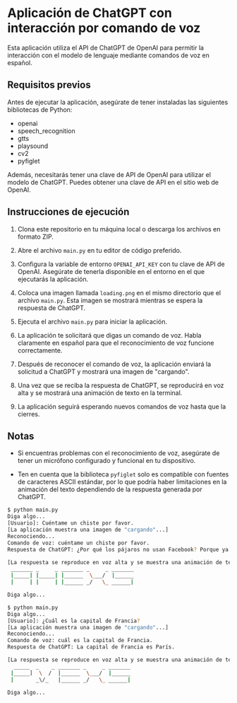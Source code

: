 # Aplicación de ChatGPT con interacción por comando de voz

Esta aplicación utiliza el API de ChatGPT de OpenAI para permitir la interacción con el modelo de lenguaje mediante comandos de voz en español.

## Requisitos previos

Antes de ejecutar la aplicación, asegúrate de tener instaladas las siguientes bibliotecas de Python:

- openai
- speech_recognition
- gtts
- playsound
- cv2
- pyfiglet

Además, necesitarás tener una clave de API de OpenAI para utilizar el modelo de ChatGPT. Puedes obtener una clave de API en el sitio web de OpenAI.

## Instrucciones de ejecución

1. Clona este repositorio en tu máquina local o descarga los archivos en formato ZIP.

2. Abre el archivo `main.py` en tu editor de código preferido.

3. Configura la variable de entorno `OPENAI_API_KEY` con tu clave de API de OpenAI. Asegúrate de tenerla disponible en el entorno en el que ejecutarás la aplicación.

4. Coloca una imagen llamada `loading.png` en el mismo directorio que el archivo `main.py`. Esta imagen se mostrará mientras se espera la respuesta de ChatGPT.

5. Ejecuta el archivo `main.py` para iniciar la aplicación.

6. La aplicación te solicitará que digas un comando de voz. Habla claramente en español para que el reconocimiento de voz funcione correctamente.

7. Después de reconocer el comando de voz, la aplicación enviará la solicitud a ChatGPT y mostrará una imagen de "cargando".

8. Una vez que se reciba la respuesta de ChatGPT, se reproducirá en voz alta y se mostrará una animación de texto en la terminal.

9. La aplicación seguirá esperando nuevos comandos de voz hasta que la cierres.

## Notas

- Si encuentras problemas con el reconocimiento de voz, asegúrate de tener un micrófono configurado y funcional en tu dispositivo.

- Ten en cuenta que la biblioteca `pyfiglet` solo es compatible con fuentes de caracteres ASCII estándar, por lo que podría haber limitaciones en la animación del texto dependiendo de la respuesta generada por ChatGPT.



```sh
$ python main.py
Diga algo...
[Usuario]: Cuéntame un chiste por favor.
[La aplicación muestra una imagen de "cargando"...]
Reconociendo...
Comando de voz: cuéntame un chiste por favor.
Respuesta de ChatGPT: ¿Por qué los pájaros no usan Facebook? Porque ya tienen Twitter.

[La respuesta se reproduce en voz alta y se muestra una animación de texto en la terminal]
 _______ _     _ _______ _     _ _______
 |_____| |_____| |______  \___/  |______
 |     | |     | |______ _/   \_ ______|

Diga algo...
```

```sh
$ python main.py
Diga algo...
[Usuario]: ¿Cuál es la capital de Francia?
[La aplicación muestra una imagen de "cargando"...]
Reconociendo...
Comando de voz: cuál es la capital de Francia.
Respuesta de ChatGPT: La capital de Francia es París.

[La respuesta se reproduce en voz alta y se muestra una animación de texto en la terminal]
  _____  _    _ _______ _     _ _______
 |_____]  \  /  |______  \___/  |______
 |       _\/_   |______ _/   \_ ______|

Diga algo...
```

